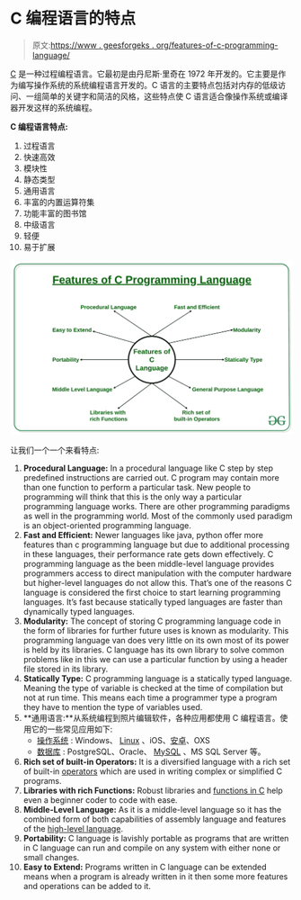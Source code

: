# C 编程语言的特点

> 原文:[https://www . geesforgeks . org/features-of-c-programming-language/](https://www.geeksforgeeks.org/features-of-c-programming-language/)

[C](https://www.geeksforgeeks.org/c-language-set-1-introduction/) 是一种过程编程语言。它最初是由丹尼斯·里奇在 1972 年开发的。它主要是作为编写操作系统的系统编程语言开发的。C 语言的主要特点包括对内存的低级访问、一组简单的关键字和简洁的风格，这些特点使 C 语言适合像操作系统或编译器开发这样的系统编程。

**C 编程语言特点:**

1.  过程语言
2.  快速高效
3.  模块性
4.  静态类型
5.  通用语言
6.  丰富的内置运算符集
7.  功能丰富的图书馆
8.  中级语言
9.  轻便
10.  易于扩展

![](img/08f3bbb7148f1186d0ad0db4a29e6f9f.png)

让我们一个一个来看特点:

1.  **Procedural Language:** In a procedural language like C step by step predefined instructions are carried out. C program may contain more than one function to perform a particular task. New people to programming will think that this is the only way a particular programming language works. There are other programming paradigms as well in the programming world. Most of the commonly used paradigm is an object-oriented programming language. 
2.  **Fast and Efficient:** Newer languages like java, python offer more features than c programming language but due to additional processing in these languages, their performance rate gets down effectively. C programming language as the been middle-level language provides programmers access to direct manipulation with the computer hardware but higher-level languages do not allow this. That’s one of the reasons C language is considered the first choice to start learning programming languages. It’s fast because statically typed languages are faster than dynamically typed languages. 
3.  **Modularity:** The concept of storing C programming language code in the form of libraries for further future uses is known as modularity. This programming language van does very little on its own most of its power is held by its libraries. C language has its own library to solve common problems like in this we can use a particular function by using a header file stored in its library. 
4.  **Statically Type:** C programming language is a statically typed language. Meaning the type of variable is checked at the time of compilation but not at run time. This means each time a programmer type a program they have to mention the type of variables used. 
5.  **通用语言:**从系统编程到照片编辑软件，各种应用都使用 C 编程语言。使用它的一些常见应用如下:
    *   [操作系统](https://www.geeksforgeeks.org/operating-systems/) : Windows、 [Linux](https://www.geeksforgeeks.org/linux-vs-unix/) 、iOS、[安卓](https://www.geeksforgeeks.org/android-app-development-fundamentals-for-beginners/)、OXS
    *   [数据库](https://www.geeksforgeeks.org/dbms/) : PostgreSQL、Oracle、 [MySQL](https://www.geeksforgeeks.org/sql-tutorial/) 、MS SQL Server 等。
6.  **Rich set of built-in Operators:** It is a diversified language with a rich set of built-in [operators](https://www.geeksforgeeks.org/operators-c-c/) which are used in writing complex or simplified C programs. 
7.  **Libraries with rich Functions:** Robust libraries and [functions in C](https://www.geeksforgeeks.org/functions-in-c/) help even a beginner coder to code with ease. 
8.  **Middle-Level Language:** As it is a middle-level language so it has the combined form of both capabilities of assembly language and features of the [high-level language](https://www.geeksforgeeks.org/difference-between-high-level-and-low-level-languages/). 
9.  **Portability:** C language is lavishly portable as programs that are written in C language can run and compile on any system with either none or small changes. 
10.  **Easy to Extend:** Programs written in C language can be extended means when a program is already written in it then some more features and operations can be added to it.